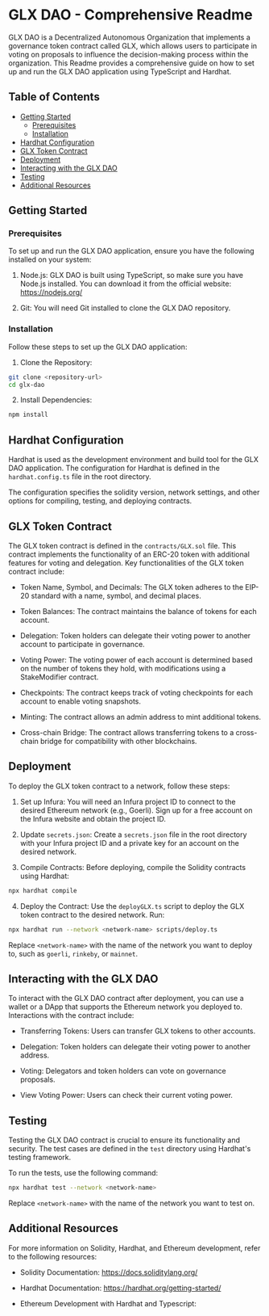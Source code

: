 # GLX DAO - Comprehensive Readme

GLX DAO is a Decentralized Autonomous Organization that implements a governance token contract called GLX, which allows users to participate in voting on proposals to influence the decision-making process within the organization. This Readme provides a comprehensive guide on how to set up and run the GLX DAO application using TypeScript and Hardhat.

## Table of Contents

- [Getting Started](#getting-started)
  - [Prerequisites](#prerequisites)
  - [Installation](#installation)
- [Hardhat Configuration](#hardhat-configuration)
- [GLX Token Contract](#glx-token-contract)
- [Deployment](#deployment)
- [Interacting with the GLX DAO](#interacting-with-the-glx-dao)
- [Testing](#testing)
- [Additional Resources](#additional-resources)

## Getting Started

### Prerequisites

To set up and run the GLX DAO application, ensure you have the following installed on your system:

1. Node.js: GLX DAO is built using TypeScript, so make sure you have Node.js installed. You can download it from the official website: https://nodejs.org/

2. Git: You will need Git installed to clone the GLX DAO repository.

### Installation

Follow these steps to set up the GLX DAO application:

1. Clone the Repository:

```bash
git clone <repository-url>
cd glx-dao
```

2. Install Dependencies:

```bash
npm install
```

## Hardhat Configuration

Hardhat is used as the development environment and build tool for the GLX DAO application. The configuration for Hardhat is defined in the `hardhat.config.ts` file in the root directory.

The configuration specifies the solidity version, network settings, and other options for compiling, testing, and deploying contracts.

## GLX Token Contract

The GLX token contract is defined in the `contracts/GLX.sol` file. This contract implements the functionality of an ERC-20 token with additional features for voting and delegation. Key functionalities of the GLX token contract include:

- Token Name, Symbol, and Decimals: The GLX token adheres to the EIP-20 standard with a name, symbol, and decimal places.

- Token Balances: The contract maintains the balance of tokens for each account.

- Delegation: Token holders can delegate their voting power to another account to participate in governance.

- Voting Power: The voting power of each account is determined based on the number of tokens they hold, with modifications using a StakeModifier contract.

- Checkpoints: The contract keeps track of voting checkpoints for each account to enable voting snapshots.

- Minting: The contract allows an admin address to mint additional tokens.

- Cross-chain Bridge: The contract allows transferring tokens to a cross-chain bridge for compatibility with other blockchains.

## Deployment

To deploy the GLX token contract to a network, follow these steps:

1. Set up Infura: You will need an Infura project ID to connect to the desired Ethereum network (e.g., Goerli). Sign up for a free account on the Infura website and obtain the project ID.

2. Update `secrets.json`: Create a `secrets.json` file in the root directory with your Infura project ID and a private key for an account on the desired network.

3. Compile Contracts: Before deploying, compile the Solidity contracts using Hardhat:

```bash
npx hardhat compile
```

4. Deploy the Contract: Use the `deployGLX.ts` script to deploy the GLX token contract to the desired network. Run:

```bash
npx hardhat run --network <network-name> scripts/deploy.ts
```

Replace `<network-name>` with the name of the network you want to deploy to, such as `goerli`, `rinkeby`, or `mainnet`.

## Interacting with the GLX DAO

To interact with the GLX DAO contract after deployment, you can use a wallet or a DApp that supports the Ethereum network you deployed to. Interactions with the contract include:

- Transferring Tokens: Users can transfer GLX tokens to other accounts.

- Delegation: Token holders can delegate their voting power to another address.

- Voting: Delegators and token holders can vote on governance proposals.

- View Voting Power: Users can check their current voting power.

## Testing

Testing the GLX DAO contract is crucial to ensure its functionality and security. The test cases are defined in the `test` directory using Hardhat's testing framework.

To run the tests, use the following command:

```bash
npx hardhat test --network <network-name>
```

Replace `<network-name>` with the name of the network you want to test on.

## Additional Resources

For more information on Solidity, Hardhat, and Ethereum development, refer to the following resources:

- Solidity Documentation: https://docs.soliditylang.org/

- Hardhat Documentation: https://hardhat.org/getting-started/

- Ethereum Development with Hardhat and Typescript: